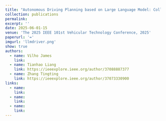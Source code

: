```yaml
---
title: "Autonomous Driving Planning based on Large Language Model: Collaborative Driving"
collection: publications
permalink: 
excerpt: ''
date: 2025-06-01-15
venue: 'The 2025 IEEE 101st Vehicular Technology Conference, 2025'
paperurl: '='
imgurl: 'llmdriver.png'
show: true
authors:
  - name: Vilho James
    link: 
  - name: Tianhao Liang
    link: https://ieeexplore.ieee.org/author/37088887377
  - name: Zhang Tingting
    link: https://ieeexplore.ieee.org/author/37073330900
links:
  - name: 
    link: 
  - name: 
    link: 
  - name: 
    link: 
---
```

